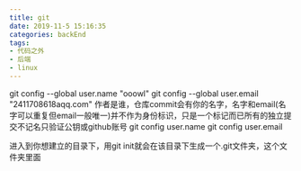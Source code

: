 ```yaml
---
title: git
date: 2019-11-5 15:16:35
categories: backEnd
tags:
- 代码之外
- 后端
- linux
---
```


git config --global user.name "ooowl" 
git config --global user.email "2411708618aqq.com"
作者是谁，仓库commit会有你的名字，名字和email(名字可以重复但email一般唯一)并不作为身份标识，只是一个标记而已所有的独立提交不记名只验证公钥或github账号
git config user.name 
git config user.email

进入到你想建立的目录下，用git init就会在该目录下生成一个.git文件夹，这个文件夹里面


